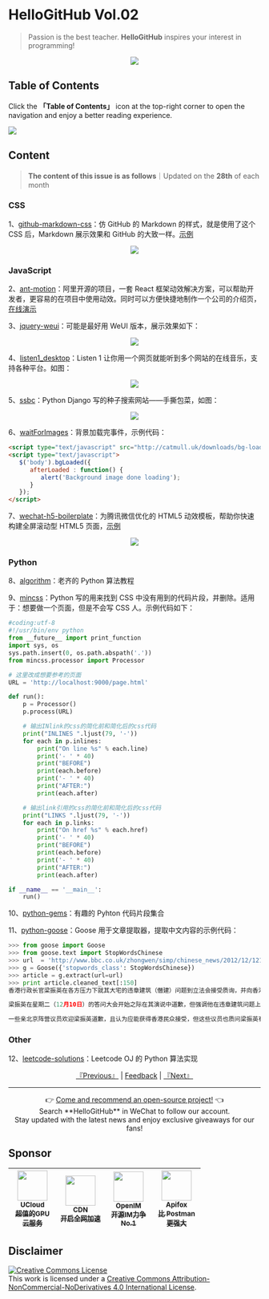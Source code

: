 # HelloGitHub Vol.02
> Passion is the best teacher. **HelloGitHub** inspires your interest in programming!
<p align="center">
    <img src='https://raw.githubusercontent.com/521xueweihan/img_logo/master/logo/cover.jpg' style="max-width:100%;"></img>
</p>

## Table of Contents

Click the **「Table of Contents」** icon at the top-right corner to open the navigation and enjoy a better reading experience.

![](https://raw.githubusercontent.com/521xueweihan/img_logo/master/logo/catalog.png)

## Content
> **The content of this issue is as follows**｜Updated on the **28th** of each month

### CSS
1、[github-markdown-css](https://hellogithub.com/en/periodical/statistics/click?target=https://github.com/sindresorhus/github-markdown-css)：仿 GitHub 的 Markdown 的样式，就是使用了这个 CSS 后，Markdown 展示效果和 GitHub 的大致一样。[示例](https://sindresorhus.com/github-markdown-css/)


<p align="center"><img src='https://raw.githubusercontent.com/521xueweihan/img/master/hellogithub/02/19544711.png' style="max-width:80%; max-height=80%;"></img></p>

### JavaScript
2、[ant-motion](https://hellogithub.com/en/periodical/statistics/click?target=https://github.com/ant-design/ant-motion)：阿里开源的项目，一套 React 框架动效解决方案，可以帮助开发者，更容易的在项目中使用动效。同时可以方便快捷地制作一个公司的介绍页，[在线演示](https://motion.ant.design/)


3、[jquery-weui](https://hellogithub.com/en/periodical/statistics/click?target=https://github.com/lihongxun945/jquery-weui)：可能是最好用 WeUI 版本，展示效果如下：



<p align="center"><img src='https://raw.githubusercontent.com/521xueweihan/img/master/hellogithub/02/48972492.png' style="max-width:80%; max-height=80%;"></img></p>

4、[listen1_desktop](https://hellogithub.com/en/periodical/statistics/click?target=https://github.com/listen1/listen1_desktop)：Listen 1 让你用一个网页就能听到多个网站的在线音乐，支持各种平台。如图：



<p align="center"><img src='https://raw.githubusercontent.com/521xueweihan/img/master/hellogithub/02/59187489.png' style="max-width:80%; max-height=80%;"></img></p>

5、[ssbc](https://hellogithub.com/en/periodical/statistics/click?target=https://github.com/78/ssbc)：Python Django 写的种子搜索网站——手撕包菜，如图：



<p align="center"><img src='https://raw.githubusercontent.com/521xueweihan/img/master/hellogithub/02/35296157.png' style="max-width:80%; max-height=80%;"></img></p>

6、[waitForImages](https://hellogithub.com/en/periodical/statistics/click?target=https://github.com/alexanderdickson/waitForImages)：背景加载完事件，示例代码：
```html
<script type="text/javascript" src="http://catmull.uk/downloads/bg-loaded/bg-loaded.js"></script>
<script type="text/javascript">
   $('body').bgLoaded({
      afterLoaded : function() {
         alert('Background image done loading');
      }
   });
</script>
```


7、[wechat-h5-boilerplate](https://hellogithub.com/en/periodical/statistics/click?target=https://github.com/panteng/wechat-h5-boilerplate)：为腾讯微信优化的 HTML5 动效模板，帮助你快速构建全屏滚动型 HTML5 页面，[示例](https://panteng.github.io/wechat-h5-boilerplate/)


<p align="center"><img src='https://raw.githubusercontent.com/521xueweihan/img/master/hellogithub/02/48837302.jpg' style="max-width:80%; max-height=80%;"></img></p>

### Python
8、[algorithm](https://hellogithub.com/en/periodical/statistics/click?target=https://github.com/qiwsir/algorithm)：老齐的 Python 算法教程


9、[mincss](https://hellogithub.com/en/periodical/statistics/click?target=https://github.com/peterbe/mincss)：Python 写的用来找到 CSS 中没有用到的代码片段，并删除。适用于：想要做一个页面，但是不会写 CSS 人。示例代码如下：
```python
#coding:utf-8
#!/usr/bin/env python
from __future__ import print_function
import sys, os
sys.path.insert(0, os.path.abspath('.'))
from mincss.processor import Processor

# 这里改成想要参考的页面
URL = 'http://localhost:9000/page.html'

def run():
    p = Processor()
    p.process(URL)

    # 输出INlink的css的简化前和简化后的css代码
    print("INLINES ".ljust(79, '-'))
    for each in p.inlines:
        print("On line %s" % each.line)
        print('- ' * 40)
        print("BEFORE")
        print(each.before)
        print('- ' * 40)
        print("AFTER:")
        print(each.after)

    # 输出link引用的css的简化前和简化后的css代码
    print("LINKS ".ljust(79, '-'))
    for each in p.links:
        print("On href %s" % each.href)
        print('- ' * 40)
        print("BEFORE")
        print(each.before)
        print('- ' * 40)
        print("AFTER:")
        print(each.after)

if __name__ == '__main__':
    run()
```


10、[python-gems](https://hellogithub.com/en/periodical/statistics/click?target=https://github.com/RealHacker/python-gems)：有趣的 Pyhton 代码片段集合


11、[python-goose](https://hellogithub.com/en/periodical/statistics/click?target=https://github.com/grangier/python-goose)：Goose 用于文章提取器，提取中文内容的示例代码：
```python
>>> from goose import Goose
>>> from goose.text import StopWordsChinese
>>> url  = 'http://www.bbc.co.uk/zhongwen/simp/chinese_news/2012/12/121210_hongkong_politics.shtml'
>>> g = Goose({'stopwords_class': StopWordsChinese})
>>> article = g.extract(url=url)
>>> print article.cleaned_text[:150]
香港行政长官梁振英在各方压力下就其大宅的违章建筑（僭建）问题到立法会接受质询，并向香港民众道歉。

梁振英在星期二（12月10日）的答问大会开始之际在其演说中道歉，但强调他在违章建筑问题上没有隐瞒的意图和动机。

一些亲北京阵营议员欢迎梁振英道歉，且认为应能获得香港民众接受，但这些议员也质问梁振英有
```


### Other
12、[leetcode-solutions](https://hellogithub.com/en/periodical/statistics/click?target=https://github.com/RealHacker/leetcode-solutions)：Leetcode OJ 的 Python 算法实现




<p align="center">
    <a href="https://github.com/521xueweihan/HelloGitHub/blob/master/content/en/HelloGitHub01.md">『Previous』</a> | <a href='https://github.com/521xueweihan/HelloGitHub/issues/899'>Feedback</a> | <a href="https://github.com/521xueweihan/HelloGitHub/blob/master/content/en/HelloGitHub03.md">『Next』</a>
</p>

---
<p align="center">
    👉 <a href='https://hellogithub.com/en/periodical'>Come and recommend an open-source project!</a> 👈<br>
    Search **HelloGitHub** in WeChat to follow our account.<br>
    Stay updated with the latest news and enjoy exclusive giveaways for our fans!
</p>

## Sponsor


<table>
  <thead>
    <tr>
      <th align="center" style="width: 80px;">
        <a href="https://www.compshare.cn/?utm_term=logo&utm_campaign=hellogithub&utm_source=otherdsp&utm_medium=display&ytag=logo_hellogithub_otherdsp_display">          <img src="https://raw.githubusercontent.com/521xueweihan/img_logo/master/logo/ucloud.png" width="60px"><br>
          <sub>UCloud</sub><br>
          <sub>超值的GPU云服务</sub>
        </a>
      </th>
      <th align="center" style="width: 80px;">
        <a href="https://www.upyun.com/?from=hellogithub">
          <img src="https://raw.githubusercontent.com/521xueweihan/img_logo/master/logo/upyun.png" width="60px"><br>
          <sub>CDN</sub><br>
          <sub>开启全网加速</sub>
        </a>
      </th>
      <th align="center" style="width: 80px;">
        <a href="https://github.com/OpenIMSDK/Open-IM-Server">
          <img src="https://raw.githubusercontent.com/521xueweihan/img_logo/master/logo/im.png" width="60px"><br>
          <sub>OpenIM</sub><br>
          <sub>开源IM力争No.1</sub>
        </a>
      </th>
      <th align="center" style="width: 80px;">
        <a href="https://apifox.cn/a103hello">
          <img src="https://raw.githubusercontent.com/521xueweihan/img_logo/master/logo/apifox.png" width="60px"><br>
          <sub>Apifox</sub><br>
          <sub>比 Postman 更强大</sub>
        </a>
      </th>
    </tr>
  </thead>
</table>


## Disclaimer
<a rel="license" href="https://creativecommons.org/licenses/by-nc-nd/4.0/"><img alt="Creative Commons License" style="border-width: 0" src="https://licensebuttons.net/l/by-nc-nd/4.0/88x31.png"></a><br>
This work is licensed under a <a rel="license" href="https://creativecommons.org/licenses/by-nc-nd/4.0/">Creative Commons Attribution-NonCommercial-NoDerivatives 4.0 International License</a>.

